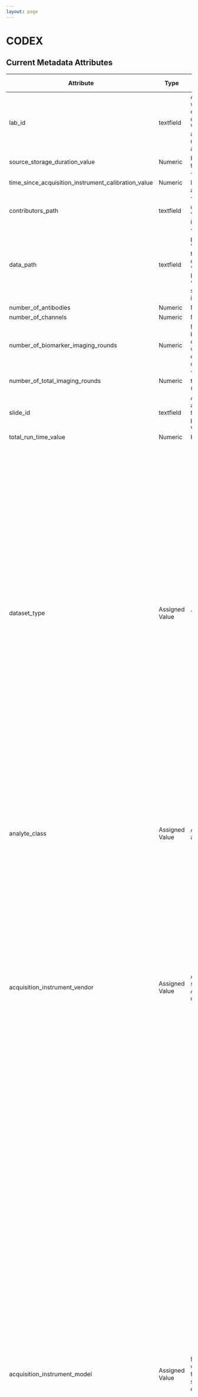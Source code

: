 ```yaml
--- 
layout: page 
---
```

# CODEX 

## Current Metadata Attributes 

| Attribute                                           | Type      | Description                                                                                                                                                                                                                                                                                                                                                                                                                                                                                                                                                                          | Allowable Values                                                          | Required   |
|-----------------------------------------------------|-----------|--------------------------------------------------------------------------------------------------------------------------------------------------------------------------------------------------------------------------------------------------------------------------------------------------------------------------------------------------------------------------------------------------------------------------------------------------------------------------------------------------------------------------------------------------------------------------------------|----------------------------------------------------------------|------------|
| lab_id                                              | textfield | An internal field labs can use it to add whatever ID(s) they want or need for dataset validation and tracking. This could be a single ID (e.g., "Visium_9OLC_A4_S1") or a delimited list of IDs (e.g., “9OL; 9OLC.A2; Visium_9OLC_A4_S1”). This field will not be accessible to anyone outside of the consortium and no effort will be made to check if IDs provided by one data provider are also used by another.                                                                                                                                                                  |                                                                | False      |
| source_storage_duration_value                       | Numeric   | How long was the source material (parent) stored, prior to this sample being processed.                                                                                                                                                                                                                                                                                                                                                                                                                                                                                              |                                                                | True       |
| time_since_acquisition_instrument_calibration_value | Numeric   | The amount of time since the acqusition instrument was last serviced by the vendor. This provides a metric for assessing drift in data capture.                                                                                                                                                                                                                                                                                                                                                                                                                                      |                                                                | False      |
| contributors_path                                   | textfield | The path to the file with the ORCID IDs for all contributors of this dataset (e.g., "extras/contributors.tsv" or "./contributors.tsv"). This is an internal metadata field that is just used for ingest.                                                                                                                                                                                                                                                                                                                                                                             |                                                                | True       |
| data_path                                           | textfield | The top level directory containing the raw and/or processed data. For a single dataset upload this might be "." where as for a data upload containing multiple datasets, this would be the directory name for the respective dataset. For instance, if the data is within a directory called "TEST001-RK" use syntax "/TEST001-RK/" for this field. If there are multiple directory levels, use the format "/TEST001-RK/Run1/Pass2" in which "Pass2" is the subdirectory where the single dataset's data is stored. This is an internal metadata field that is just used for ingest. |                                                                | True       |
| number_of_antibodies                                | Numeric   | Number of antibodies                                                                                                                                                                                                                                                                                                                                                                                                                                                                                                                                                                 |                                                                | True       |
| number_of_channels                                  | Numeric   | Number of fluorescent channels imaged during each cycle.                                                                                                                                                                                                                                                                                                                                                                                                                                                                                                                             |                                                                | True       |
| number_of_biomarker_imaging_rounds                  | Numeric   | Number of imaging rounds to capture the tagged biomarkers. For CODEX a biomarker imaging round consists of 1. oligo application, 2. fluor application, 3. washes. For Cell DIVE a biomarker imaging round consists of 1. staining of a biomarker via secondary detection or direct conjugate and 2. dye inactivation.                                                                                                                                                                                                                                                                |                                                                | True       |
| number_of_total_imaging_rounds                      | Numeric   | The total number of acquisitions performed on microscope to collect autofluorescence/background or stained signal (e.g., histology).                                                                                                                                                                                                                                                                                                                                                                                                                                                 |                                                                | True       |
| slide_id                                            | textfield | A unique ID denoting the slide used. This allows users the ability to determine which tissue sections were processed together on the same slide. It is recommended that data providers prefix the ID with the center name, to prevent values overlapping across centers.                                                                                                                                                                                                                                                                                                             |                                                                | False      |
| total_run_time_value                                | Numeric   | How long the tissue was on the acquisition instrument.                                                                                                                                                                                                                                                                                                                                                                                                                                                                                                                               |                                                                | False      |
| dataset_type                                        | Assigned Value      | The specific type of dataset being produced.                                                                                                                                                                                                                                                                                                                                                                                                                                                                                                                                         | 10X Multiome, 2D Imaging Mass Cytometry, ATACseq, Auto-fluorescence, Cell DIVE, CODEX, Confocal, CosMx, CyCIF, DBiT, DESI, Enhanced Stimulated Raman Spectroscopy (SRS), GeoMx (nCounter), GeoMx (NGS), HiFi-Slide, Histology, LC-MS, Light Sheet, MALDI, MERFISH, MIBI, Molecular Cartography, MUSIC, nanoSPLITS, PhenoCycler, Resolve, RNAseq, RNAseq (with probes), Second Harmonic Generation (SHG), SIMS, SNARE-seq2, Stereo-seq, Thick section Multiphoton MxIF, Visium (no probes), Visium (with probes), Xenium| True       |
| analyte_class                                       | Assigned Value      | Analytes are the target molecules being measured with the assay.                                                                                                                                                                                                                                                                                                                                                                                                                                                                                                                     |  Chromatin, DNA, DNA + RNA, Endogenous fluorophores, Fluorochrome, Lipid, Metabolite, Nucleic acid and protein, Peptide, Polysaccharide, Protein, RNA  | True       |
| acquisition_instrument_vendor                       | Assigned Value      | An acquisition instrument is the device that contains the signal detection hardware and signal processing software. Assays generate signals such as light of various intensities or color or signals representing the molecular mass.                                                                                                                                                                                                                                                                                                                                                | Akoya Biosciences, Andor, BGI Genomics, Bruker, Cytiva, Evident Scientific (Olympus), GE Healthcare, Hamamatsu, Huron Digital Pathology, Illumina, In-House, Ionpath, Keyence, Leica Biosystems, Leica Microsystems, Motic, NanoString, Resolve Biosciences, Sciex, Standard BioTools (Fluidigm), Thermo Fisher Scientific, Zeiss Microscopy | True       |
| acquisition_instrument_model                        | Assigned Value      | Manufacturers of an acquisition instrument may offer various versions (models) of that instrument with different features or sensitivities. Differences in features or sensitivities may be relevant to processing or interpretation of the data.                                                                                                                                                                                                                                                                                                                                    | Aperio AT2, Aperio CS2, Axio Observer 3, Axio Observer 5, Axio Observer 7, Axio Scan.Z1, BZ-X710, BZ-X800, BZ-X810, CosMx Spatial Molecular Imager, Custom: Multiphoton, Digital Spatial Profiler, DM6 B, DNBSEQ-T7, EVOS M7000, HiSeq 2500, HiSeq 4000, Hyperion Imaging System, IN Cell Analyzer 2200, Lightsheet 7, MALDI timsTOF Flex Prototype, MIBIscope, MoticEasyScan One, NanoZoomer 2.0-HT, NanoZoomer S210, NanoZoomer S360, NanoZoomer S60, NanoZoomer-SQ, NextSeq 2000, NextSeq 500, NextSeq 550, NovaSeq 6000, NovaSeq X, NovaSeq X Plus, Orbitrap Eclipse Tribrid, Orbitrap Fusion Lumos Tribrid, Phenocycler-Fusion 1.0, Phenocycler-Fusion 2.0, PhenoImager Fusion, Q Exactive, Q Exactive HF, Q Exactive UHMR, QTRAP 5500, Resolve Biosciences Molecular Cartography, SCN400, STELLARIS 5, TissueScope LE Slide Scanner, Unknown, VS200 Slide Scanner, Xenium Analyzer, Zyla 4.2 sCMOS | True       |
| source_storage_duration_unit                        | Assigned Value      | The time duration unit of measurement                                                                                                                                                                                                                                                                                                                                                                                                                                                                                                                                                | hour, month, day, minute, year | True       |
| time_since_acquisition_instrument_calibration_unit  | Assigned Value      | The time unit of measurement                                                                                                                                                                                                                                                                                                                                                                                                                                                                                                                                                         | month, day, year | False      |
| total_run_time_unit                                 | Assigned Value      | The units for the total run time unit field.                                                                                                                                                                                                                                                                                                                                                                                                                                                                                                                                         | Hour, Minute | False      |
| metadata_schema_id                                  | textfield | The string that serves as the definitive identifier for the metadata schema version and is readily interpretable by computers for data validation and processing. Example: 22bc762a-5020-419d-b170-24253ed9e8d9                                                                                                                                                                                                                                                                                                                                                                      |                                                                | True       |
| preparation_protocol_doi                            | Link      | DOI for the protocols.io page that describes the assay or sample procurment and preparation. For example for an imaging assay, the protocol might include staining of a section through the creation of an OME-TIFF file. In this case the protocol would include any image processing steps required to create the OME-TIFF file. Example: https://dx.doi.org/10.17504/protocols.io.eq2lyno9qvx9/v1                                                                                                                                                                                 |                                                                | True       |
| is_targeted                                        | Assigned Value  | Specifies whether or not a specific molecule(s) is/are targeted for detection/measurement by the assay ("Yes" or "No"). The CODEX analyte is protein.                                                                                                                                                                                                                                                                                                                                                                                                                                | [Yes],[No]                                                     | True       |
| antibodies_path                                     | textfield | This is the location of the antibodies.tsv file relative to the root of the top level of the upload directory structure. This path should begin with "." and would likely be something like "./extras/antibodies.tsv".                                                                                                                                                                                                                                                                                                                                                               |                                                                | True       |
| preparation_instrument_vendor                       | Assigned Value      | The manufacturer of the instrument used to prepare (staining/processing) the sample for the assay. If an automatic slide staining method was indicated this field should list the manufacturer of the instrument.                                                                                                                                                                                                                                                                                                                                                                    | 10x Genomics, Hamamatsu, HTX Technologies, In-House, Leica Biosystems, Not applicable, Roche Diagnostics, SunChrom, Thermo Fisher Scientific | True       |
| preparation_instrument_model                        | Assigned Value      | Manufacturers of a staining system instrument may offer various versions (models) of that instrument with different features. Differences in features or sensitivities may be relevant to processing or interpretation of the data.                                                                                                                                                                                                                                                                                                                                                  | AutoStainer XL, Chromium Connect, Chromium Controller, Chromium iX, Chromium X, Discovery Ultra, EVOS M7000, M3+ Sprayer, M5 Sprayer, NanoZoomer S210, NanoZoomer S360, NanoZoomer S60, Not applicable, ST5020 Multistainer, Sublimator, SunCollect Sprayer, TM-Sprayer, Visium CytAssist | True       |
| parent_sample_id                                    | textfield | Unique HuBMAP or SenNet identifier of the sample (i.e., block, section or suspension) used to perform this assay. For example, for a RNAseq assay, the parent would be the suspension, whereas, for one of the imaging assays, the parent would be the tissue section. If an assay comes from multiple parent samples then this should be a comma separated list. Example: HBM386.ZGKG.235, HBM672.MKPK.442 or SNT232.UBHJ.322, SNT329.ALSK.102                                                                                                                                      |                                                                | True       |
